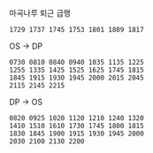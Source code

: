 마곡나루 퇴근 급행
```
1729 1737 1745 1753 1801 1809 1817 
```

OS -> DP
```
0730 0810 0840 0940 1035 1135 1225
1255 1335 1425 1525 1625 1745 1815
1845 1915 1930 1945 2000 2015 2045
2115 2145 2215
```

DP -> OS
```
0820 0925 1020 1120 1210 1240 1320
1410 1510 1610 1730 1745 1800 1815
1830 1845 1900 1915 1930 1945 2000
2030 2100 2130 2200
```
